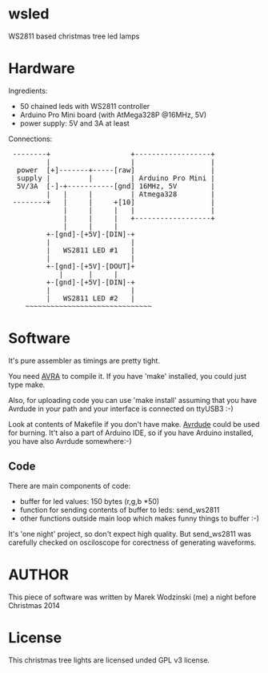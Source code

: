 wsled
=====

WS2811 based christmas tree led lamps

Hardware
========

Ingredients:
- 50 chained leds with WS2811 controller
- Arduino Pro Mini board (with AtMega328P @16MHz, 5V)
- power supply: 5V and 3A at least


Connections:

<pre>
 --------+                   +------------------+
         |                   |                  |
  power  [+]-------+-----[raw]                  |
  supply |         |         | Arduino Pro Mini |
  5V/3A  [-]-+-----------[gnd] 16MHz, 5V        |
         |   |     |         | Atmega328        |
 --------+   |     |     +[10]                  |
             |     |     |   |                  |
             |     |     |   +------------------+
             |     |     |
         +-[gnd]-[+5V]-[DIN]-+
         |                   |
         |   WS2811 LED #1   |
         |                   |
         +-[gnd]-[+5V]-[DOUT]+
            |      |     |
         +-[gnd]-[+5V]-[DIN]-+
         |                   |
         |   WS2811 LED #2   |
    ~~~~~~~~~~~~~~~~~~~~~~~~~~~~~~
</pre>


Software
========

It's pure assembler as timings are pretty tight.

You need [AVRA](http://avra.sourceforge.net) to compile it.
If you have 'make' installed, you could just type make.

Also, for uploading code you can use 'make install' assuming that you have
Avrdude in your path and your interface is connected on ttyUSB3 :-)

Look at contents of Makefile if you don't have make.
[Avrdude](http://www.nongnu.org/avrdude/) could be used for burning. It't also
a part of Arduino IDE, so if you have Arduino installed, you have also Avrdude
somewhere:-)

Code
----

There are main components of code:
- buffer for led values: 150 bytes (r,g,b *50)
- function for sending contents of buffer to leds: send_ws2811
- other functions outside main loop which makes funny things to buffer :-)

It's 'one night' project, so don't expect high quality. But send_ws2811 was carefully
checked on osciloscope for corectness of generating waveforms.


AUTHOR
======

This piece of software was written by Marek Wodzinski (me) a night before Christmas 2014


License
=======

This christmas tree lights are licensed unded GPL v3 license.

